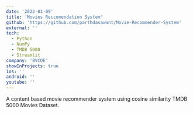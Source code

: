 ```yaml
---
date: '2022-01-09'
title: 'Movies Reccomendation System'
github: 'https://github.com/parthdasawant/Movie-Recommender-System'
external: ''
tech:
  - Python
  - NumPy
  - TMDB 5000
  - Streamlit
company: 'BVCOE'
showInProjects: true
ios: ''
android: ''
youtube: ''
---
```


A content based movie recommender system using cosine similarity TMDB 5000 Movies Dataset.
